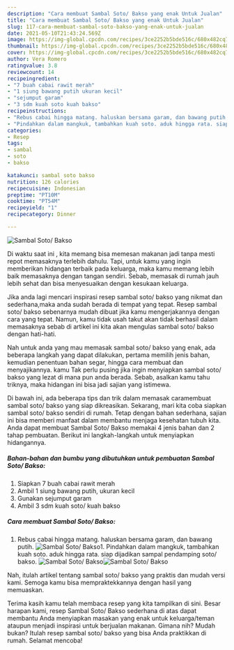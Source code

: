 ```yaml
---
description: "Cara membuat Sambal Soto/ Bakso yang enak Untuk Jualan"
title: "Cara membuat Sambal Soto/ Bakso yang enak Untuk Jualan"
slug: 117-cara-membuat-sambal-soto-bakso-yang-enak-untuk-jualan
date: 2021-05-10T21:43:24.569Z
image: https://img-global.cpcdn.com/recipes/3ce2252b5bde516c/680x482cq70/sambal-soto-bakso-foto-resep-utama.jpg
thumbnail: https://img-global.cpcdn.com/recipes/3ce2252b5bde516c/680x482cq70/sambal-soto-bakso-foto-resep-utama.jpg
cover: https://img-global.cpcdn.com/recipes/3ce2252b5bde516c/680x482cq70/sambal-soto-bakso-foto-resep-utama.jpg
author: Vera Romero
ratingvalue: 3.8
reviewcount: 14
recipeingredient:
- "7 buah cabai rawit merah"
- "1 siung bawang putih ukuran kecil"
- "sejumput garam"
- "3 sdm kuah soto kuah bakso"
recipeinstructions:
- "Rebus cabai hingga matang. haluskan bersama garam, dan bawang putih."
- "Pindahkan dalam mangkuk, tambahkan kuah soto. aduk hingga rata. siap dijadikan sampal pendamping soto/ bakso."
categories:
- Resep
tags:
- sambal
- soto
- bakso

katakunci: sambal soto bakso 
nutrition: 126 calories
recipecuisine: Indonesian
preptime: "PT10M"
cooktime: "PT54M"
recipeyield: "1"
recipecategory: Dinner

---
```



![Sambal Soto/ Bakso](https://img-global.cpcdn.com/recipes/3ce2252b5bde516c/680x482cq70/sambal-soto-bakso-foto-resep-utama.jpg)

Di waktu  saat ini , kita memang bisa memesan makanan jadi tanpa mesti repot memasaknya terlebih dahulu. Tapi, untuk kamu yang ingin memberikan hidangan terbaik pada keluarga, maka kamu memang lebih baik memasaknya dengan tangan sendiri. Sebab, memasak di rumah jauh lebih sehat dan bisa menyesuaikan dengan kesukaan keluarga.

Jika anda lagi mencari inspirasi resep sambal soto/ bakso yang nikmat dan sederhana,maka anda sudah berada di tempat yang tepat. Resep sambal soto/ bakso  sebenarnya mudah dibuat jika kamu mengerjakannya dengan cara yang tepat. Namun, kamu tidak usah takut akan tidak berhasil dalam memasaknya 
sebab di artikel ini kita akan mengulas sambal soto/ bakso dengan hati-hati.  



Nah untuk anda yang mau memasak sambal soto/ bakso yang enak, ada beberapa langkah yang dapat dilakukan, pertama memilih jenis bahan, kemudian penentuan bahan segar, hingga cara membuat dan menyajikannya. kamu Tak perlu pusing jika ingin menyiapkan sambal soto/ bakso yang lezat di mana pun anda berada. Sebab, asalkan kamu  tahu triknya, maka hidangan ini bisa jadi sajian yang istimewa.

Di bawah ini, ada beberapa tips dan trik dalam memasak caramembuat sambal soto/ bakso yang siap dikreasikan. Sekarang, mari kita coba siapkan sambal soto/ bakso sendiri di rumah. Tetap dengan bahan sederhana, sajian ini bisa memberi manfaat dalam membantu menjaga kesehatan tubuh kita. Anda dapat membuat Sambal Soto/ Bakso memakai 4 jenis bahan dan 2 tahap pembuatan. Berikut ini langkah-langkah untuk menyiapkan hidangannya.

<!--inarticleads1-->

##### Bahan-bahan dan bumbu yang dibutuhkan untuk pembuatan Sambal Soto/ Bakso:

1. Siapkan 7 buah cabai rawit merah
1. Ambil 1 siung bawang putih, ukuran kecil
1. Gunakan sejumput garam
1. Ambil 3 sdm kuah soto/ kuah bakso




<!--inarticleads2-->

##### Cara membuat Sambal Soto/ Bakso:

1. Rebus cabai hingga matang. haluskan bersama garam, dan bawang putih.
<img src="https://img-global.cpcdn.com/steps/b4fe4bf31fd6f6ad/160x128cq70/sambal-soto-bakso-langkah-memasak-1-foto.jpg" alt="Sambal Soto/ Bakso">1. Pindahkan dalam mangkuk, tambahkan kuah soto. aduk hingga rata. siap dijadikan sampal pendamping soto/ bakso.
<img src="https://img-global.cpcdn.com/steps/934acbafe7330b00/160x128cq70/sambal-soto-bakso-langkah-memasak-2-foto.jpg" alt="Sambal Soto/ Bakso"><img src="https://img-global.cpcdn.com/steps/3c7ce8465ea97e54/160x128cq70/sambal-soto-bakso-langkah-memasak-2-foto.jpg" alt="Sambal Soto/ Bakso">



Nah, itulah artikel tentang  sambal soto/ bakso  yang praktis dan mudah versi kami. Semoga kamu bisa mempraktekkannya dengan hasil yang memuaskan. 

Terima kasih kamu telah membaca resep yang kita tampilkan di sini. Besar harapan kami, resep  Sambal Soto/ Bakso sederhana di atas dapat membantu Anda menyiapkan masakan yang enak untuk keluarga/teman ataupun menjadi inspirasi untuk berjualan makanan. Gimana nih? Mudah bukan? Itulah resep sambal soto/ bakso yang bisa Anda praktikkan di rumah. Selamat mencoba!

